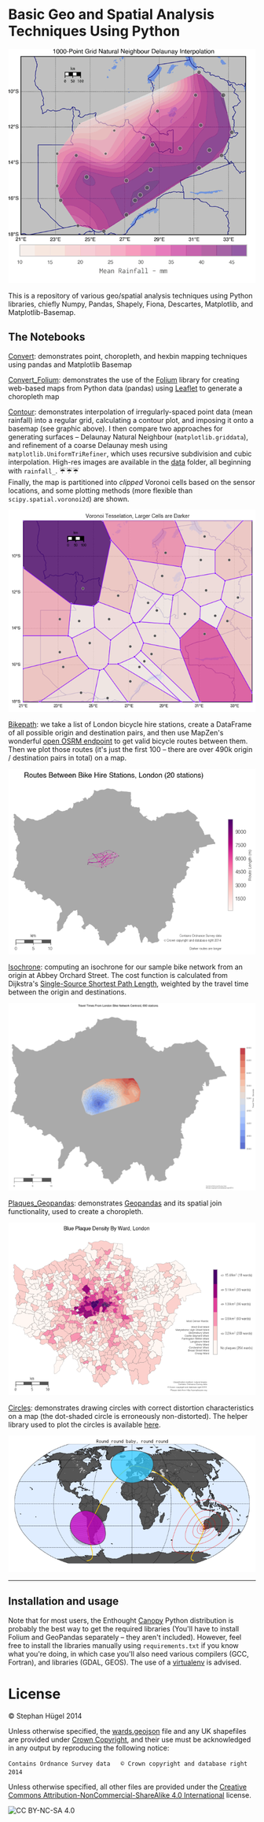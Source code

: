 # Basic Geo and Spatial Analysis Techniques Using Python #

![rainfall](data/rainfall_interpolation.gif "Make it rain")

This is a repository of various geo/spatial analysis techniques using Python libraries, chiefly Numpy, Pandas, Shapely, Fiona, Descartes, Matplotlib, and Matplotlib-Basemap.

## The Notebooks

[Convert](http://nbviewer.ipython.org/github/urschrei/Geopython/blob/master/convert.ipynb): demonstrates point, choropleth, and hexbin mapping techniques using pandas and Matplotlib Basemap  

[Convert_Folium](http://nbviewer.ipython.org/github/urschrei/Geopython/blob/master/convert_folium.ipynb): demonstrates the use of the [Folium](https://github.com/wrobstory/folium) library for creating web-based maps from Python data (pandas) using [Leaflet](http://leafletjs.com) to generate a choropleth map

[Contour](http://nbviewer.ipython.org/github/urschrei/Geopython/blob/master/contour.ipynb): demonstrates interpolation of irregularly-spaced point data (mean rainfall) into a regular grid, calculating a contour plot, and imposing it onto a basemap (see graphic above). I then compare two approaches for generating surfaces – Delaunay Natural Neighbour (`matplotlib.griddata`), and refinement of a coarse Delaunay mesh using `matplotlib.UniformTriRefiner`, which uses recursive subdivision and cubic interpolation. High-res images are available in the [data](data) folder, all beginning with `rainfall_`. :umbrella::umbrella::umbrella:  
Finally, the map is partitioned into *clipped* Voronoi cells based on the sensor locations, and some plotting methods (more flexible than `scipy.spatial.voronoi2d`) are shown.  

![voronoi](data/voronoi_gh.png "Cellular")

[Bikepath](http://nbviewer.ipython.org/github/urschrei/Geopython/blob/master/bikepath.ipynb): we take a list of London bicycle hire stations, create a DataFrame of all possible origin and destination pairs, and then use MapZen's wonderful [open OSRM endpoint](https://mapzen.com/blog/osrm-services) to get valid bicycle routes between them. Then we plot those routes (it's just the first 100 – there are over 490k origin / destination pairs in total) on a map.

![bikes](data/london_bike_routes_gh.png)

[Isochrone](http://nbviewer.ipython.org/github/urschrei/Geopython/blob/master/isochrone.ipynb): computing an isochrone for our sample bike network from an origin at Abbey Orchard Street. The cost function is calculated from Dijkstra's [Single-Source Shortest Path Length](https://networkx.github.io/documentation/latest/reference/algorithms.shortest_paths.html), weighted by the travel time between the origin and destinations.

![iso](data/isochrone_centroid_gh.png)

[Plaques_Geopandas](http://nbviewer.ipython.org/github/urschrei/Geopython/blob/master/plaques_geopandas.ipynb): demonstrates [Geopandas](http://geopandas.org) and its spatial join functionality, used to create a choropleth.

![rainfall](data/london_plaque_density_gh.png "Just a boring choropleth. Boropleth.")

[Circles](http://nbviewer.ipython.org/github/urschrei/Geopython/blob/master/circles.ipynb): demonstrates drawing circles with correct distortion characteristics on a map (the dot-shaded circle is erroneously non-distorted). The helper library used to plot the circles is available [here](https://github.com/urschrei/Circles).

![circular](data/circles.png "Borges's 'The Circular Ruins' is a good story. Also an apt title for my PhD.")

---
## Installation and usage

Note that for most users, the Enthought [Canopy](https://www.enthought.com/products/canopy/) Python distribution is probably the best way to get the required libraries (You'll have to install Folium and GeoPandas separately – they aren't included). However, feel free to install the libraries manually using `requirements.txt` if you know what you're doing, in which case you'll also need various compilers (GCC, Fortran), and libraries (GDAL, GEOS). The use of a [virtualenv](http://virtualenv.readthedocs.org/en/latest/) is advised.

# License  
© Stephan Hügel 2014  

Unless otherwise specified, the [wards.geojson](wards.geojson) file and any UK shapefiles are provided under
[Crown Copyright](http://www.nationalarchives.gov.uk/information-management/re-using-public-sector-information/copyright/crown-copyright/), and their use must be acknowledged in any output by reproducing the following notice:

`Contains Ordnance Survey data  
© Crown copyright and database right 2014`

Unless otherwise specified, all other files are provided under the [Creative Commons Attribution-NonCommercial-ShareAlike 4.0 International](http://creativecommons.org/licenses/by-nc-sa/4.0/) license.  

![CC BY-NC-SA 4.0](https://i.creativecommons.org/l/by-nc-sa/4.0/80x15.png)
